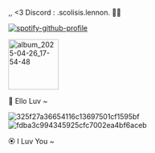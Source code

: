 ,, <3 Discord : .scolisis.lennon. 🌸🌈

[![spotify-github-profile](https://spotify-github-profile.kittinanx.com/api/view?uid=316n6n5sqdsmwdellnb3g4yxayiu&cover_image=true&theme=natemoo-re&show_offline=false&background_color=c2c2c2&interchange=false&bar_color=746767&bar_color_cover=false)](https://github.com/kittinan/spotify-github-profile)

<img width="100" height="100" alt="album_2025-04-26_17-54-48" src="https://github.com/user-attachments/assets/1347e3d8-2534-405b-b1cf-9177ca4ba67f" />


🌸 Ello Luv ~

![325f27a36654116c13697501cf1595bf](https://github.com/user-attachments/assets/3ec35ff5-28dc-4ce4-a794-c44865515316)![fdba3c994345925cfc7002ea4bf6aceb](https://github.com/user-attachments/assets/253f5a59-4471-4298-84d8-571504878e4d)


🏵️ I Luv You ~

